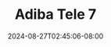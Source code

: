 --- 
title: "Adiba Tele 7"
description: "streaming bokep Adiba Tele 7  tele   new"
date: 2024-08-27T02:45:06-08:00
file_code: "pid6qdux3oxl"
draft: false
cover: "9d5wpxufil2nm4zk.jpg"
tags: ["Adiba", "Tele", "bokep-indo", "bokep-viral", "bokep-ig"]
length: 82
fld_id: "1483867"
foldername: "Adiba"
categories: ["Adiba"]
views: 0
---